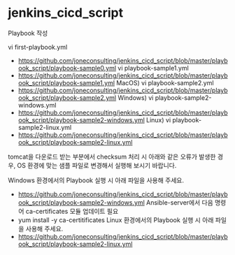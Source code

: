 # jenkins_cicd_script

Playbook 작성

vi first-playbook.yml
- https://github.com/joneconsulting/jenkins_cicd_script/blob/master/playbook_script/playbook-sample0.yml
vi playbook-sample1.yml
- https://github.com/joneconsulting/jenkins_cicd_script/blob/master/playbook_script/playbook-sample1.yml
MacOS) vi playbook-sample2.yml
- https://github.com/joneconsulting/jenkins_cicd_script/blob/master/playbook_script/playbook-sample2.yml
Windows) vi playbook-sample2-windows.yml
- https://github.com/joneconsulting/jenkins_cicd_script/blob/master/playbook_script/playbook-sample2-windows.yml
Linux) vi playbook-sample2-linux.yml
- https://github.com/joneconsulting/jenkins_cicd_script/blob/master/playbook_script/playbook-sample2-linux.yml
 

tomcat을 다운로드 받는 부분에서 checksum 처리 시 아래와 같은 오류가 발생한 경우, OS 환경에 맞는 샘플 파일로 변경해서 실행해 보시기 바랍니다. 

Windows 환경에서의 Playbook 실행 시 아래 파일을 사용해 주세요. 
- https://github.com/joneconsulting/jenkins_cicd_script/blob/master/playbook_script/playbook-sample2-windows.yml
Ansible-server에서 다음 명령어 ca-certificates 모듈 업데이트 필요
- yum install -y ca-certitificates
Linux 환경에서의 Playbook 실행 시 아래 파일을 사용해 주세요. 
- https://github.com/joneconsulting/jenkins_cicd_script/blob/master/playbook_script/playbook-sample2-linux.yml
